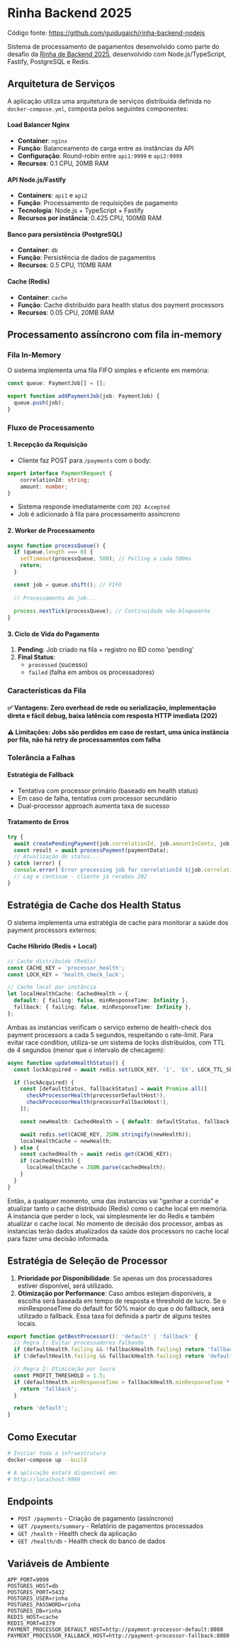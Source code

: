# Rinha Backend 2025

Código fonte: https://github.com/guidugaich/rinha-backend-nodejs

Sistema de processamento de pagamentos desenvolvido como parte do desafio da [Rinha de Backend 2025](https://github.com/zanfranceschi/rinha-de-backend-2025), desenvolvido com Node.js/TypeScript, Fastify, PostgreSQL e Redis.

## Arquitetura de Serviços

A aplicação utiliza uma arquitetura de serviços distribuída definida no `docker-compose.yml`, composta pelos seguintes componentes:

#### Load Balancer Nginx
- **Container**: `nginx`
- **Função**: Balanceamento de carga entre as instâncias da API
- **Configuração**: Round-robin entre `api1:9999` e `api2:9999`
- **Recursos**: 0.1 CPU, 20MB RAM

#### API Node.js/Fastify
- **Containers**: `api1` e `api2`
- **Função**: Processamento de requisições de pagamento
- **Tecnologia**: Node.js + TypeScript + Fastify
- **Recursos por instância**: 0.425 CPU, 100MB RAM

#### Banco para persistência (PostgreSQL)
- **Container**: `db`
- **Função**: Persistência de dados de pagamentos
- **Recursos**: 0.5 CPU, 110MB RAM

#### Cache (Redis)
- **Container**: `cache`
- **Função**: Cache distribuído para health status dos payment processors
- **Recursos**: 0.05 CPU, 20MB RAM

## Processamento assíncrono com fila in-memory

### Fila In-Memory

O sistema implementa uma fila FIFO simples e eficiente em memória:

```typescript
const queue: PaymentJob[] = [];

export function addPaymentJob(job: PaymentJob) {
  queue.push(job);
}
```

### Fluxo de Processamento

#### 1. **Recepção da Requisição**
- Cliente faz POST para `/payments` com o body:

```typescript
export interface PaymentRequest {
    correlationId: string;
    amount: number;
}
```
- Sistema responde imediatamente com `202 Accepted`
- Job é adicionado à fila para processamento assíncrono

#### 2. **Worker de Processamento**
```typescript
async function processQueue() {
  if (queue.length === 0) {
    setTimeout(processQueue, 500); // Polling a cada 500ms
    return;
  }

  const job = queue.shift(); // FIFO
  
  // Processamento do job...
  
  process.nextTick(processQueue); // Continuidade não-bloqueante
}
```

#### 3. **Ciclo de Vida do Pagamento**
1. **Pending**: Job criado na fila + registro no BD como 'pending'
2. **Final Status**: 
   - `processed` (sucesso)
   - `failed` (falha em ambos os processadores)

### Características da Fila

#### ✅ Vantagens: Zero overhead de rede ou serialização, implementação direta e fácil debug, baixa latência com resposta HTTP imediata (202)

#### ⚠️ Limitações: Jobs são perdidos em caso de restart, uma única instância por fila, não há retry de processamentos com falha

### Tolerância a Falhas

#### Estratégia de Fallback
- Tentativa com processor primário (baseado em health status)
- Em caso de falha, tentativa com processor secundário
- Dual-processor approach aumenta taxa de sucesso

#### Tratamento de Erros
```typescript
try {
  await createPendingPayment(job.correlationId, job.amountInCents, job.createdAt);
  const result = await processPayment(paymentData);
  // Atualização do status...
} catch (error) {
  console.error(`Error processing job for correlationId ${job.correlationId}:`, error);
  // Log e continue - cliente já recebeu 202
}
```

## Estratégia de Cache dos Health Status

O sistema implementa uma estratégia de cache para monitorar a saúde dos payment processors externos:

#### Cache Híbrido (Redis + Local)
```typescript
// Cache distribuído (Redis)
const CACHE_KEY = 'processor_health';
const LOCK_KEY = 'health_check_lock';

// Cache local por instância
let localHealthCache: CachedHealth = {
  default: { failing: false, minResponseTime: Infinity },
  fallback: { failing: false, minResponseTime: Infinity },
};
```

Ambas as instancias verificam o serviço externo de health-check dos payment processors a cada 5 segundos, respeitando o rate-limit. Para evitar race condition, utiliza-se um sistema de locks distribuídos, com TTL de 4 segundos (menor que o intervalo de checagem):

```typescript
async function updateHealthStatus() {
  const lockAcquired = await redis.set(LOCK_KEY, '1', 'EX', LOCK_TTL_SECONDS, 'NX');

  if (lockAcquired) {
    const [defaultStatus, fallbackStatus] = await Promise.all([
      checkProcessorHealth(processorDefaultHost!),
      checkProcessorHealth(processorFallbackHost!),
    ]);

    const newHealth: CachedHealth = { default: defaultStatus, fallback: fallbackStatus };

    await redis.set(CACHE_KEY, JSON.stringify(newHealth));
    localHealthCache = newHealth;
  } else {
    const cachedHealth = await redis.get(CACHE_KEY);
    if (cachedHealth) {
      localHealthCache = JSON.parse(cachedHealth);
    }
  }
}
```

Então, a qualquer momento, uma das instancias vai "ganhar a corrida" e atualizar tanto o cache distribuido (Redis) como o cache local em memória. A instancia que perder o lock, vai simplesmente ler do Redis e também atualizar o cache local. No momento de decisão dos processor, ambas as instancias terão dados atualizados da saúde dos processors no cache local para fazer uma decisão informada.

## Estratégia de Seleção de Processor
1. **Prioridade por Disponibilidade**: Se apenas um dos processadores estiver disponível, será utilizado.
2. **Otimização por Performance**: Caso ambos estejam disponíveis, a escolha será baseada em tempo de resposta e threshold de lucro. Se o minResponseTime do default for 50% maior do que o do fallback, será utilizado o fallback. Essa taxa foi definida a partir de alguns testes locais.

```typescript
export function getBestProcessor(): 'default' | 'fallback' {
  // Regra 1: Evitar processadores falhando
  if (defaultHealth.failing && !fallbackHealth.failing) return 'fallback';
  if (!defaultHealth.failing && fallbackHealth.failing) return 'default';

  // Regra 2: Otimização por lucro
  const PROFIT_THRESHOLD = 1.5;
  if (defaultHealth.minResponseTime > fallbackHealth.minResponseTime * PROFIT_THRESHOLD) {
    return 'fallback';
  }

  return 'default';
}
```

## Como Executar

```bash
# Iniciar toda a infraestrutura
docker-compose up --build

# A aplicação estará disponível em:
# http://localhost:9999
```

## Endpoints

- `POST /payments` - Criação de pagamento (assíncrono)
- `GET /payments/summary` - Relatório de pagamentos processados
- `GET /health` - Health check da aplicação
- `GET /health/db` - Health check do banco de dados

## Variáveis de Ambiente

```env
APP_PORT=9999
POSTGRES_HOST=db
POSTGRES_PORT=5432
POSTGRES_USER=rinha
POSTGRES_PASSWORD=rinha
POSTGRES_DB=rinha
REDIS_HOST=cache
REDIS_PORT=6379
PAYMENT_PROCESSOR_DEFAULT_HOST=http://payment-processor-default:8080
PAYMENT_PROCESSOR_FALLBACK_HOST=http://payment-processor-fallback:8080
```